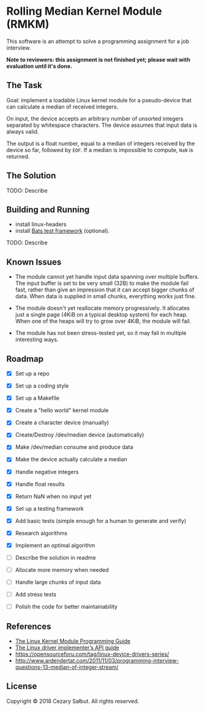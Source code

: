# Rolling Median Kernel Module (RMKM)

This software is an attempt to solve a programming assignment for a job interview.

**Note to reviewers: this assignment is not finished yet; please wait with evaluation until it's done.**

## The Task

Goal: implement a loadable Linux kernel module for a pseudo-device that can calculate a median of received integers.

On input, the device accepts an arbitrary number of unsorted integers separated by whitespace characters. The device assumes that input data is always valid.

The output is a float number, equal to a median of integers received by the device so far, followed by `EOF`. If a median is impossible to compute, `NaN` is returned.

## The Solution

TODO: Describe

## Building and Running

- install linux-headers
- install [Bats test framework](https://github.com/sstephenson/bats) (optional).

TODO: Describe

## Known Issues

- The module cannot yet handle input data spanning over multiple buffers. The input buffer is set to be very small (32B) to make the module fail fast, rather than give an impression that it can accept bigger chunks of data. When data is supplied in small chunks, everything works just fine.

- The module doesn't yet reallocate memory progressively. It allocates just a single page (4KiB on a typical desktop system) for each heap. When one of the heaps will try to grow over 4KiB, the module will fail.

- The module has not been stress-tested yet, so it may fail in multiple interesting ways.

## Roadmap

- [x] Set up a repo
- [x] Set up a coding style
- [x] Set up a Makefile
- [x] Create a "hello world" kernel module
- [x] Create a character device (manually)
- [x] Create/Destroy /dev/median device (automatically)
- [x] Make /dev/median consume and produce data
- [x] Make the device actually calculate a median
- [x] Handle negative integers
- [x] Handle float results
- [x] Return NaN when no input yet
- [x] Set up a testing framework
- [x] Add basic tests (simple enough for a human to generate and verify)
- [x] Research algorithms
- [x] Implement an optimal algorithm
- [ ] Describe the solution in readme
- [ ] Allocate more memory when needed
- [ ] Handle large chunks of input data
- [ ] Add stress tests
- [ ] Polish the code for better maintainability


## References

- [The Linux Kernel Module Programming Guide](http://tldp.org/LDP/lkmpg/2.6/html/)
- [The Linux driver implementer’s API guide](https://www.kernel.org/doc/html/v4.15/driver-api/index.html)
- https://opensourceforu.com/tag/linux-device-drivers-series/
- http://www.ardendertat.com/2011/11/03/programming-interview-questions-13-median-of-integer-stream/

## License

Copyright © 2018 Cezary Sałbut. All rights reserved.
